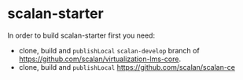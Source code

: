 scalan-starter
==============

In order to build scalan-starter first you need:
 - clone, build and `publishLocal`
`scalan-develop` branch of https://github.com/scalan/virtualization-lms-core.
 - clone, build and `publishLocal` https://github.com/scalan/scalan-ce

   